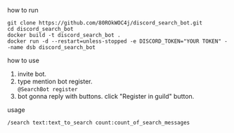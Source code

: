 how to run
```
git clone https://github.com/80ROkWOC4j/discord_search_bot.git
cd discord_search_bot
docker build -t discord_search_bot .
docker run -d --restart=unless-stopped -e DISCORD_TOKEN="YOUR TOKEN" --name dsb discord_search_bot
```

how to use
1. invite bot.
2. type mention bot register.  
```@SearchBot register```
3. bot gonna reply with buttons. click "Register in guild" button.

usage
```
/search text:text_to_search count:count_of_search_messages
```
